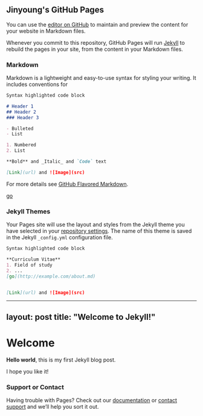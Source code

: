 ## Jinyoung's GitHub Pages

You can use the [editor on GitHub](http://example.com/about.md) to maintain and preview the content for your website in Markdown files.

Whenever you commit to this repository, GitHub Pages will run [Jekyll](https://jekyllrb.com/) to rebuild the pages in your site, from the content in your Markdown files.

### Markdown

Markdown is a lightweight and easy-to-use syntax for styling your writing. It includes conventions for

```markdown
Syntax highlighted code block

# Header 1
## Header 2
### Header 3

- Bulleted
- List

1. Numbered
2. List

**Bold** and _Italic_ and `Code` text

[Link](url) and ![Image](src)
```

For more details see [GitHub Flavored Markdown](https://guides.github.com/features/mastering-markdown/).

[go](https://html5up.net/uploads/demos/hyperspace.md)
### Jekyll Themes

Your Pages site will use the layout and styles from the Jekyll theme you have selected in your [repository settings](https://github.com/JYJ-HUB/JY.github.io/settings). The name of this theme is saved in the Jekyll `_config.yml` configuration file.

```markdown
Syntax highlighted code block

**Curriculum Vitae**
1. Field of study
2. ...
[go](http://example.com/about.md)


[Link](url) and ![Image](src)
```

---
layout: post
title:  "Welcome to Jekyll!"
---

# Welcome

**Hello world**, this is my first Jekyll blog post.

I hope you like it!



### Support or Contact

Having trouble with Pages? Check out our [documentation](https://docs.github.com/categories/github-pages-basics/) or [contact support](https://support.github.com/contact) and we’ll help you sort it out.
